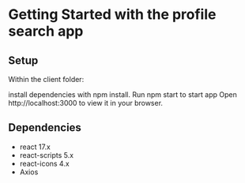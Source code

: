 # Getting Started with the profile search app


## Setup

Within the client folder:

install dependencies with npm install.
Run npm start to start app
Open http://localhost:3000 to view it in your browser.

## Dependencies
* react 17.x
* react-scripts 5.x
* react-icons 4.x
* Axios